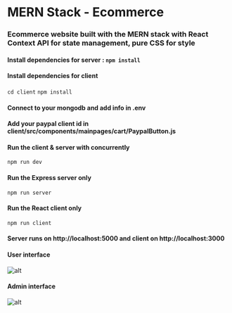 # MERN Stack - Ecommerce
### Ecommerce website built with the MERN stack with React Context API for state management, pure CSS for style

#### Install dependencies for server : `npm install`

#### Install dependencies for client
`cd client` `npm install`

#### Connect to your mongodb and add info in .env

#### Add your paypal client id in client/src/components/mainpages/cart/PaypalButton.js

#### Run the client & server with concurrently
`npm run dev`

#### Run the Express server only
`npm run server`

#### Run the React client only
`npm run client`

#### Server runs on http://localhost:5000 and client on http://localhost:3000

#### User interface 

![alt](https://res.cloudinary.com/devatchannel/image/upload/v1599568147/test/1_pe9ism.png)

#### Admin interface 

![alt](https://res.cloudinary.com/devatchannel/image/upload/v1599568148/test/2_obw2r7.png)
